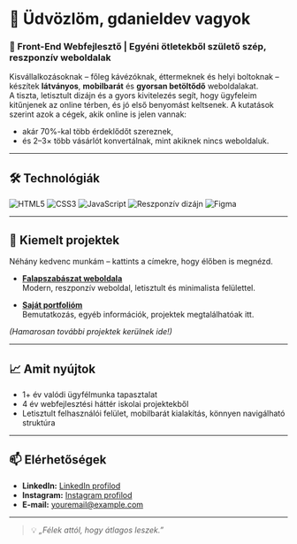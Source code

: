 # 👋 Üdvözlöm, gdanieldev vagyok

### 🚀 Front-End Webfejlesztő | Egyéni ötletekből születő szép, reszponzív weboldalak

Kisvállalkozásoknak – főleg kávézóknak, éttermeknek és helyi boltoknak – készítek **látványos**, **mobilbarát** és **gyorsan betöltődő** weboldalakat.  
A tiszta, letisztult dizájn és a gyors kivitelezés segít, hogy ügyfeleim kitűnjenek az online térben, és jó első benyomást keltsenek.
A kutatások szerint azok a cégek, akik online is jelen vannak:
- akár 70%-kal több érdeklődőt szereznek,
- és 2–3× több vásárlót konvertálnak, mint akiknek nincs weboldaluk.
---

## 🛠 Technológiák
![HTML5](https://img.shields.io/badge/-HTML5-E34F26?logo=html5&logoColor=white&style=flat)
![CSS3](https://img.shields.io/badge/-CSS3-1572B6?logo=css3&logoColor=white&style=flat)
![JavaScript](https://img.shields.io/badge/-JavaScript-F7DF1E?logo=javascript&logoColor=black&style=flat)
![Reszponzív dizájn](https://img.shields.io/badge/-Reszponzív%20dizájn-00C4CC?style=flat)
![Figma](https://img.shields.io/badge/-Figma-F24E1E?logo=figma&logoColor=white&style=flat)

---

## 📌 Kiemelt projektek
Néhány kedvenc munkám – kattints a címekre, hogy élőben is megnézd.

- **[Falapszabászat weboldala](https://falapszabasz.hu)**  
  Modern, reszponzív weboldal, letisztult és minimalista felülettel.
  
- **[Saját portfolióm](https://gdanieldev.hu)**  
  Bemutatkozás, egyéb információk, projektek megtalálhatóak itt.

*(Hamarosan további projektek kerülnek ide!)*

---

## 📈 Amit nyújtok
- 1+ év valódi ügyfélmunka tapasztalat  
- 4 év webfejlesztési háttér iskolai projektekből  
- Letisztult felhasználói felület, mobilbarát kialakítás, könnyen navigálható struktúra  

---

## 📫 Elérhetőségek
- **LinkedIn:** [LinkedIn profilod](https://www.linkedin.com/in/gergely-d%C3%A1niel-270665379/)
- **Instagram:** [Instagram profilod](https://www.instagram.com/gdaniel.dev/)
- **E-mail:** youremail@example.com

---

> 💡 *„Félek attól, hogy átlagos leszek.”*
